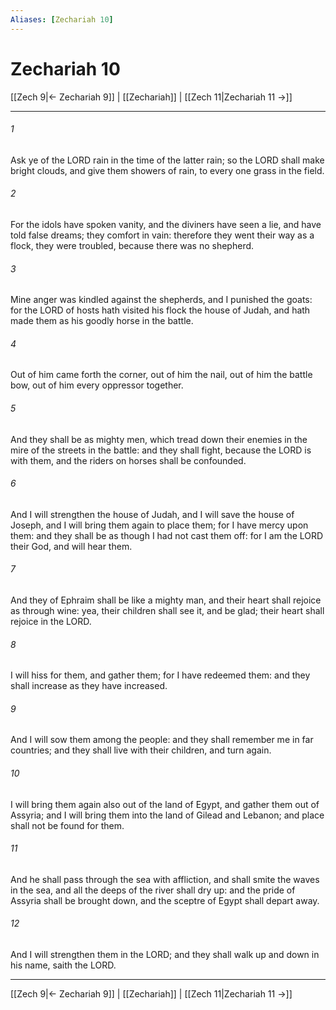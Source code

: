```yaml
---
Aliases: [Zechariah 10]
---
```

# Zechariah 10

[[Zech 9|← Zechariah 9]] | [[Zechariah]] | [[Zech 11|Zechariah 11 →]]
***



###### 1 
Ask ye of the LORD rain in the time of the latter rain; so the LORD shall make bright clouds, and give them showers of rain, to every one grass in the field. 

###### 2 
For the idols have spoken vanity, and the diviners have seen a lie, and have told false dreams; they comfort in vain: therefore they went their way as a flock, they were troubled, because there was no shepherd. 

###### 3 
Mine anger was kindled against the shepherds, and I punished the goats: for the LORD of hosts hath visited his flock the house of Judah, and hath made them as his goodly horse in the battle. 

###### 4 
Out of him came forth the corner, out of him the nail, out of him the battle bow, out of him every oppressor together. 

###### 5 
And they shall be as mighty men, which tread down their enemies in the mire of the streets in the battle: and they shall fight, because the LORD is with them, and the riders on horses shall be confounded. 

###### 6 
And I will strengthen the house of Judah, and I will save the house of Joseph, and I will bring them again to place them; for I have mercy upon them: and they shall be as though I had not cast them off: for I am the LORD their God, and will hear them. 

###### 7 
And they of Ephraim shall be like a mighty man, and their heart shall rejoice as through wine: yea, their children shall see it, and be glad; their heart shall rejoice in the LORD. 

###### 8 
I will hiss for them, and gather them; for I have redeemed them: and they shall increase as they have increased. 

###### 9 
And I will sow them among the people: and they shall remember me in far countries; and they shall live with their children, and turn again. 

###### 10 
I will bring them again also out of the land of Egypt, and gather them out of Assyria; and I will bring them into the land of Gilead and Lebanon; and place shall not be found for them. 

###### 11 
And he shall pass through the sea with affliction, and shall smite the waves in the sea, and all the deeps of the river shall dry up: and the pride of Assyria shall be brought down, and the sceptre of Egypt shall depart away. 

###### 12 
And I will strengthen them in the LORD; and they shall walk up and down in his name, saith the LORD.

***
[[Zech 9|← Zechariah 9]] | [[Zechariah]] | [[Zech 11|Zechariah 11 →]]
